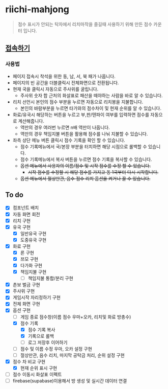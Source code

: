 # riichi-mahjong

> 점수 표시가 안되는 탁자에서 리치마작을 즐길때 사용하기 위해 만든 점수 카운터 입니다.

## [접속하기](https://he1fire.github.io/riichi-mahjong/)

### 사용법
- 페이지 접속시 착석을 위한 동, 남, 서, 북 패가 나옵니다.
- 페이지의 빈 공간을 더블클릭시 전체화면으로 전환됩니다.
- 현재 국을 클릭시 자동으로 주사위를 굴립니다.
    - 주사위 숫자 합 근처의 화살표로 패산을 떼야하는 사람을 바로 알 수 있습니다.
- 리치 선언시 본인의 점수 부분을 누르면 자동으로 리치봉을 지불합니다.
    - 본인의 바람부분을 누르면 타가와의 점수차이 및 현재 순위를 알 수 있습니다.
- 화료/유국시 해당하는 버튼을 누르고 부,판/텐파이 여부를 입력하면 점수를 자동으로 계산해줍니다.
    - 역만의 경우 여러번 누르면 n배 역만이 나옵니다.
    - 역만의 경우 책임지불 버튼을 활용해 점수를 나눠 지불할 수 있습니다.
- 좌측 상단 메뉴 버튼 클릭시 점수 기록을 확인 할 수 있습니다.
    - 점수 기록메뉴에서 국/본장 부분을 터치하면 해당 시점으로 롤백할 수 있습니다.
    - 점수 기록메뉴에서 복사 버튼을 누르면 점수 기록을 복사할 수 있습니다.
    - ~~옵션 메뉴에서 사용자의 이름/점수 및 시작 점수를 수정 할 수 있습니다.~~
        - ~~시작 점수를 수정할 시 해당 점수를 가지고 동 1국부터 다시 시작합니다.~~
    - ~~옵션 메뉴에서 절상만관, 음수 점수 리치 옵션을 켜거나 끌 수 있습니다.~~

## To do
- [x] 컴포넌트 배치
- [x] 자동 화면 회전
- [x] 리치 구현
- [x] 유국 구현
    - [x] 일반유국 구현
    - [x] 도중유국 구현
- [x] 화료 구현
    - [x] 론 구현
    - [x] 쯔모 구현
    - [x] 다가화 구현
    - [x] 책임지불 구현
        - [ ] 책임지불 통합/분리 구현
- [x] 촌보 벌금 구현
- [x] 주사위 구현
- [x] 게임시작 자리정하기 구현
- [x] 전체 화면 구현
- [x] 옵션 구현
    - [ ] 게임 종료 점수창(이름 점수 우마+오카, 리치및 화료 방총수)
    - [x] 점수 기록
        - [x] 점수 기록 복사
        - [x] 기록으로 롤백
        - [ ] 로그 저장후 이어하기
    - [ ] 점수 및 이름 수정 우마, 오카 설정 구현
    - [ ] 절상만관, 음수 리치, 마지막 공탁금 처리, 순위 설정 구현
- [x] 점수 차 비교 구현
    - [x] 현재 순위 표시 구현
- [ ] 점수 이동시 화살표 이펙트
- [ ] firebase(supabase)이용해서 방 생성 및 실시간 데이터 연결